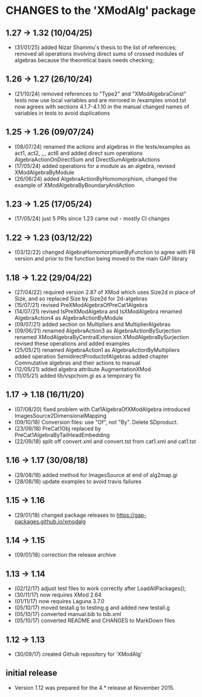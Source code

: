 # CHANGES to the 'XModAlg' package

## 1.27 -> 1.32 (10/04/25) 
 * (31/01/25) added Nizar Shammu's thesis to the list of references;
              removed all operations involving direct sums of crossed modules
              of algebras because the theoretical basis needs checking;
 
## 1.26 -> 1.27 (26/10/24) 
 * (21/10/24) removed references to "Type2" and "XModAlgebraConst"
              tests now use local variables and are mirrored in /examples
              xmod.tst now agrees with sections 4.1.7-4.1.10 in the manual
              changed names of variables in tests to avoid duplications

## 1.25 -> 1.26 (09/07/24) 
 * (08/07/24) renamed the actions and algebras in the tests/examples as 
              act1, act2, ,,, act6  and added direct sum operations
              AlgebraActionOnDirectSum and DirectSumAlgebraActions
 * (17/05/24) added operations for a module as an algebra,
              revised XModAlgebraByModule
 * (26/06/24) added AlgebraActionByHomomorphism,
              changed the example of XModAlgebraByBoundaryAndAction

## 1.23 -> 1.25 (17/05/24) 
 * (17/05/24) just 5 PRs since 1.23 came out - mostly CI changes

## 1.22 -> 1.23 (03/12/22) 
 * (03/12/22) changed AlgebraHomomorphismByFunction to agree with FR version 
              and prior to the function being moved to the main GAP library 

## 1.18 -> 1.22 (29/04/22) 
 * (27/04/22) required version 2.87 of XMod which uses Size2d in place of
              Size, and so replaced Size by Size2d for 2d-algebras 
 * (15/07/21) revised PreXModAlgebraOfPreCat1Algebra 
 * (14/07/21) revised IsPreXModAlgebra and IsXModAlgebra 
              renamed AlgebraAction4 as AlgebraActionByModule 
 * (09/07/21) added section on Multipliers and MultiplierAlgebras 
 * (09/06/21) renamed AlgebraAction3 as AlgebraActionBySurjection 
              renamed XModAlgebraByCentralExtension XModAlgebraBySurjection 
              revised these operations and added examples
 * (25/05/21) renamed AlgebraAction1 as AlgebraActionByMultipliers 
              added operation SemidirectProductofAlgebras 
              added chapter Commutative algebras and their actions to manual
 * (12/05/21) added algebra attribute AugmentationXMod 
 * (11/05/21) added lib/vspchom.gi as a temporary fix 

## 1.17 -> 1.18 (16/11/20) 
 * (07/08/20) fixed problem with Cat1AlgebraOfXModAlgebra 
              introduced ImagesSource2DimensionalMapping
 * (09/10/18) Conversion files: use "Of", not "By".  Delete SDproduct. 
 * (23/09/18) PreCat1Obj replaced by PreCat1AlgebraByTailHeadEmbedding 
 * (22/09/18) split off convert.xml and convert.tst from cat1.xml and cat1.tst 

## 1.16 -> 1.17 (30/08/18)
 * (29/08/18) added method for ImagesSource at end of alg2map.gi 
 * (28/08/18) update examples to avoid travis failures 

## 1.15 -> 1.16
 * (29/01/18) changed package releases to https://gap-packages.github.io/xmodalg

## 1.14 -> 1.15
 * (09/01/18) correction the release archive

## 1.13 -> 1.14 
 * (02/12/17) adjust test files to work correctly after LoadAllPackages(); 
 * (30/11/17) now requires XMod 2.64 
 * (01/11/17) now requires Laguna 3.7.0 
 * (05/10/17) moved testall.g to testing.g and added new testall.g 
 * (05/10/17) converted manual.bib to bib.xml 
 * (05/10/17) converted README and CHANGES to MarkDown files 

## 1.12 -> 1.13 
 * (30/09/17) created Github repository for 'XModAlg' 

## initial release 
 * Version 1.12 was prepared for the 4.* release at November 2015.




